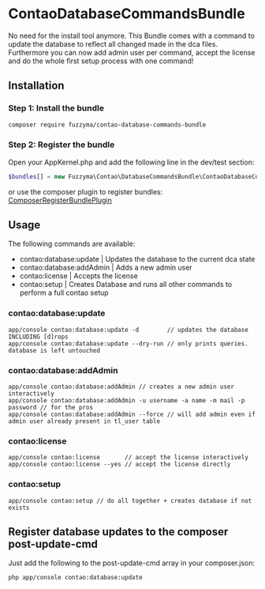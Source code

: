 # ContaoDatabaseCommandsBundle

No need for the install tool anymore.
This Bundle comes with a command to update the database to reflect all changed made in the dca files.
Furthermore you can now add admin user per command, accept the license and do the whole first setup process with one command!

## Installation

### Step 1: Install the bundle

```bash
composer require fuzzyma/contao-database-commands-bundle
```

### Step 2: Register the bundle

Open your AppKernel.php and add the following line in the dev/test section:

```php
$bundles[] = new Fuzzyma\Contao\DatabaseCommandsBundle\ContaoDatabaseCommandsBundle();
```

or use the composer plugin to register bundles: [ComposerRegisterBundlePlugin](https://github.com/Fuzzyma/composer-register-bundle-plugin)

## Usage

The following commands are available:

- contao:database:update | Updates the database to the current dca state
- contao:database:addAdmin | Adds a new admin user
- contao:license | Accepts the license
- contao:setup | Creates Database and runs all other commands to perform a full contao setup

### contao:database:update

```
app/console contao:database:update -d        // updates the database INCLUDING [d]rops
app/console contao:database:update --dry-run // only prints queries. database is left untouched
```

### contao:database:addAdmin

```
app/console contao:database:addAdmin // creates a new admin user interactively
app/console contao:database:addAdmin -u username -a name -m mail -p password // for the pros
app/console contao:database:addAdmin --force // will add admin even if admin user already present in tl_user table
```

### contao:license

```
app/console contao:license       // accept the license interactively
app/console contao:license --yes // accept the license directly
```

### contao:setup

```
app/console contao:setup // do all together + creates database if not exists
```

## Register database updates to the composer post-update-cmd

Just add the following to the post-update-cmd array in your composer.json:

```bash
php app/console contao:database:update
```